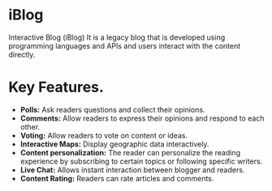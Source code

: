# iBlog
Interactive Blog (iBlog) It is a legacy blog that is developed using programming languages ​​and APIs and users interact with the content directly.

# Key Features.
- **Polls:** Ask readers questions and collect their opinions.
- **Comments:** Allow readers to express their opinions and respond to each other.
- **Voting:** Allow readers to vote on content or ideas.
- **Interactive Maps:** Display geographic data interactively.
- **Content personalization:** The reader can personalize the reading experience by subscribing to certain topics or following specific writers.
- **Live Chat:** Allows instant interaction between blogger and readers.
- **Content Rating:** Readers can rate articles and comments.

<!--stackedit_data:
eyJoaXN0b3J5IjpbNjgwNzEyNjU0LC0xNzIyMDc2MjU2LDE2Mz
g2MDk3MjBdfQ==
-->